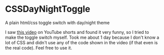# CSSDayNightToggle
A plain html/css toggle switch with day/night theme

I saw [this video](https://www.youtube.com/shorts/U32ne0wpgC0) on YouTube shorts and found it very funny, so I tried to make the toggle switch myself. Took me about 1 day because I don't know a lot of CSS and didn't use any of the code shown in the video (if that even is the real code). Feel free to use it.
